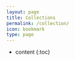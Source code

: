 ```yaml
---
layout: page
title: Collections
permalink: /collection/
icon: bookmark
type: page
---
```


* content
{:toc}


